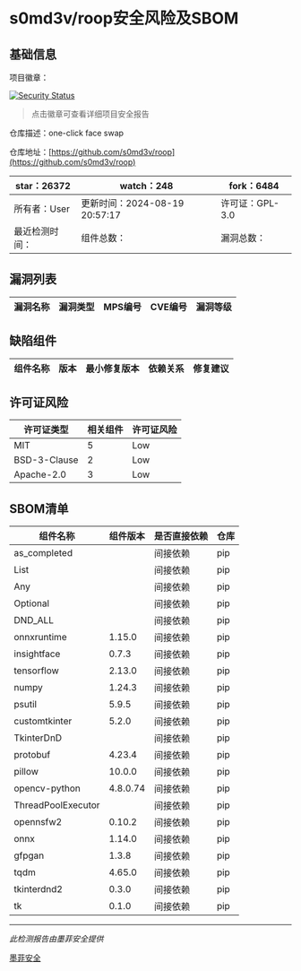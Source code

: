 # s0md3v/roop安全风险及SBOM

## 基础信息

项目徽章：

[![Security Status](https://www.murphysec.com/platform3/v31/badge/1826689664303173632.svg)](https://www.murphysec.com/console/report/1691877095787749376/1826689664303173632)

> 点击徽章可查看详细项目安全报告

仓库描述：one-click face swap

仓库地址：[https://github.com/s0md3v/roop](https://github.com/s0md3v/roop)

| star：26372 | watch：248 | fork：6484 |
| ----------- | -------------- | ------------ |
| 所有者：User | 更新时间：2024-08-19 20:57:17 | 许可证：GPL-3.0 |
| 最近检测时间： | 组件总数： | 漏洞总数： |




## 漏洞列表

| 漏洞名称 | 漏洞类型 | MPS编号 | CVE编号 | 漏洞等级 |
| ------- | ------ | ------- | ------ | ----- |





## 缺陷组件

| 组件名称 | 版本 | 最小修复版本 | 依赖关系 | 修复建议 |
| -------- | ---- | ------------ | -------- | -------- |





## 许可证风险

| 许可证类型 | 相关组件 | 许可证风险 |
| ---------- | -------- | ---------- |
|MIT|5|Low|
|BSD-3-Clause|2|Low|
|Apache-2.0|3|Low|




## SBOM清单

| 组件名称 | 组件版本 | 是否直接依赖 | 仓库 |
| -------- | -------- | ------------ | ---- |
|as_completed||间接依赖|pip|
|List||间接依赖|pip|
|Any||间接依赖|pip|
|Optional||间接依赖|pip|
|DND_ALL||间接依赖|pip|
|onnxruntime|1.15.0|间接依赖|pip|
|insightface|0.7.3|间接依赖|pip|
|tensorflow|2.13.0|间接依赖|pip|
|numpy|1.24.3|间接依赖|pip|
|psutil|5.9.5|间接依赖|pip|
|customtkinter|5.2.0|间接依赖|pip|
|TkinterDnD||间接依赖|pip|
|protobuf|4.23.4|间接依赖|pip|
|pillow|10.0.0|间接依赖|pip|
|opencv-python|4.8.0.74|间接依赖|pip|
|ThreadPoolExecutor||间接依赖|pip|
|opennsfw2|0.10.2|间接依赖|pip|
|onnx|1.14.0|间接依赖|pip|
|gfpgan|1.3.8|间接依赖|pip|
|tqdm|4.65.0|间接依赖|pip|
|tkinterdnd2|0.3.0|间接依赖|pip|
|tk|0.1.0|间接依赖|pip|


------

*此检测报告由墨菲安全提供*

[墨菲安全](www.murphysec.com)